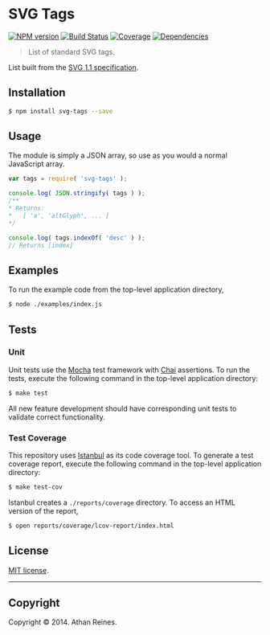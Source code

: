 SVG Tags
========
[![NPM version][npm-image]][npm-url] [![Build Status][travis-image]][travis-url] [![Coverage][coveralls-image]][coveralls-url] [![Dependencies][dependencies-image]][dependencies-url]

> List of standard SVG tags.

List built from the [SVG 1.1 specification](http://www.w3.org/TR/SVG/eltindex.html).


## Installation

``` bash
$ npm install svg-tags --save
```


## Usage

The module is simply a JSON array, so use as you would a normal JavaScript array.

``` javascript
var tags = require( 'svg-tags' );

console.log( JSON.stringify( tags ) );
/**
* Returns:
*	[ 'a', 'altGlyph', ... ]
*/

console.log( tags.indexOf( 'desc' ) );
// Returns [index]
```

## Examples

To run the example code from the top-level application directory,

``` bash
$ node ./examples/index.js
```


## Tests

### Unit

Unit tests use the [Mocha](http://visionmedia.github.io/mocha) test framework with [Chai](http://chaijs.com) assertions. To run the tests, execute the following command in the top-level application directory:

``` bash
$ make test
```

All new feature development should have corresponding unit tests to validate correct functionality.


### Test Coverage

This repository uses [Istanbul](https://github.com/gotwarlost/istanbul) as its code coverage tool. To generate a test coverage report, execute the following command in the top-level application directory:

``` bash
$ make test-cov
```

Istanbul creates a `./reports/coverage` directory. To access an HTML version of the report,

``` bash
$ open reports/coverage/lcov-report/index.html
```


## License

[MIT license](http://opensource.org/licenses/MIT). 


---
## Copyright

Copyright &copy; 2014. Athan Reines.



[npm-image]: http://img.shields.io/npm/v/svg-tags.svg
[npm-url]: https://npmjs.org/package/svg-tags

[travis-image]: http://img.shields.io/travis/element-io/svg-tags/master.svg
[travis-url]: https://travis-ci.org/element-io/svg-tags

[coveralls-image]: https://img.shields.io/coveralls/element-io/svg-tags/master.svg
[coveralls-url]: https://coveralls.io/r/element-io/svg-tags?branch=master

[dependencies-image]: http://img.shields.io/david/element-io/svg-tags.svg
[dependencies-url]: https://david-dm.org/element-io/svg-tags

[dev-dependencies-image]: http://img.shields.io/david/dev/element-io/svg-tags.svg
[dev-dependencies-url]: https://david-dm.org/dev/element-io/svg-tags

[github-issues-image]: http://img.shields.io/github/issues/element-io/svg-tags.svg
[github-issues-url]: https://github.com/element-io/svg-tags/issues